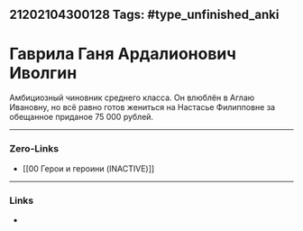 21202104300128
Tags: #type_unfinished_anki
---
# Гаврила Ганя Ардалионович Иволгин

  Амбициозный чиновник среднего класса. Он влюблён в Аглаю Ивановну, но всё равно готов жениться на Настасье Филипповне за обещанное приданое 75 000 рублей.

---
### Zero-Links
- [[00 Герои и героини (INACTIVE)]]
---
### Links
-
